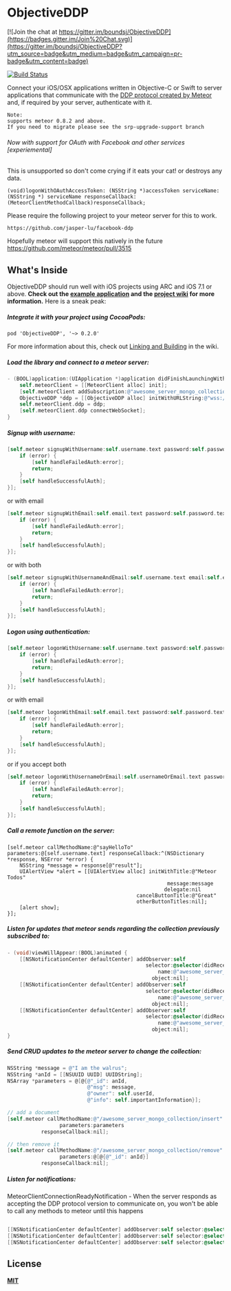 ObjectiveDDP
============

[![Join the chat at https://gitter.im/boundsj/ObjectiveDDP](https://badges.gitter.im/Join%20Chat.svg)](https://gitter.im/boundsj/ObjectiveDDP?utm_source=badge&utm_medium=badge&utm_campaign=pr-badge&utm_content=badge)

[![Build Status](https://travis-ci.org/boundsj/ObjectiveDDP.png)](https://travis-ci.org/boundsj/ObjectiveDDP)

Connect your iOS/OSX applications written in Objective-C or Swift to server applications that communicate with the [DDP protocol created by Meteor](https://github.com/meteor/meteor/blob/devel/packages/ddp/DDP.md) and, if required by your server, authenticate with it.

```
Note:
supports meteor 0.8.2 and above.
If you need to migrate please see the srp-upgrade-support branch
```

###### Now with support for OAuth with Facebook and other services [experiemental]

This is unsupported so don't come crying if it eats your cat! or destroys any data.

```
(void)logonWithOAuthAccessToken: (NSString *)accessToken serviceName: (NSString *) serviceName responseCallback: (MeteorClientMethodCallback)responseCallback;
```

Please require the following project to your meteor server for this to work.
```
https://github.com/jasper-lu/facebook-ddp
```

Hopefully meteor will support this natively in the future https://github.com/meteor/meteor/pull/3515



What's Inside
-------------

ObjectiveDDP should run well with iOS projects using ARC and iOS 7.1 or above. __**Check out the [example application](https://github.com/boundsj/ObjectiveDDP/wiki/Example-Application) and the [project wiki](https://github.com/boundsj/ObjectiveDDP/wiki) for more information.**__ Here is a sneak peak:

##### Integrate it with your project using CocoaPods:

```
pod 'ObjectiveDDP', '~> 0.2.0'
```
For more information about this, check out [Linking and Building](https://github.com/boundsj/ObjectiveDDP/wiki/Linking-and-using-ObjectiveDDP) in the wiki.

##### Load the library and connect to a meteor server:

```objective-c
- (BOOL)application:(UIApplication *)application didFinishLaunchingWithOptions:(NSDictionary *)launchOptions {
    self.meteorClient = [[MeteorClient alloc] init];
    [self.meteorClient addSubscription:@"awesome_server_mongo_collection"];
    ObjectiveDDP *ddp = [[ObjectiveDDP alloc] initWithURLString:@"wss://awesomeapp.meteor.com/websocket" delegate:self.meteorClient];
    self.meteorClient.ddp = ddp;
    [self.meteorClient.ddp connectWebSocket];
}
```

##### Signup with username:

```objective-c
[self.meteor signupWithUsername:self.username.text password:self.password.text fullname:self.fullname responseCallback:^(NSDictionary *response, NSError *error) {
    if (error) {
        [self handleFailedAuth:error];
        return;
    }
    [self handleSuccessfulAuth];
}];
```
or with email

```objective-c
[self.meteor signupWithEmail:self.email.text password:self.password.text fullname:self.fullname.text responseCallback:^(NSDictionary *response, NSError *error) {
    if (error) {
        [self handleFailedAuth:error];
        return;
    }
    [self handleSuccessfulAuth];
}];
```
or with both

```objective-c
[self.meteor signupWithUsernameAndEmail:self.username.text email:self.email.text password:self.password.text fullname:self.fullname.text responseCallback:^(NSDictionary *response, NSError *error) {
    if (error) {
        [self handleFailedAuth:error];
        return;
    }
    [self handleSuccessfulAuth];
}];
```


##### Logon using authentication:

```objective-c
[self.meteor logonWithUsername:self.username.text password:self.password.text responseCallback:^(NSDictionary *response, NSError *error) {
    if (error) {
        [self handleFailedAuth:error];
        return;
    }
    [self handleSuccessfulAuth];
}];
```
or with email

```objective-c
[self.meteor logonWithEmail:self.email.text password:self.password.text responseCallback:^(NSDictionary *response, NSError *error) {
    if (error) {
        [self handleFailedAuth:error];
        return;
    }
    [self handleSuccessfulAuth];
}];
```
or if you accept both

```objective-c
[self.meteor logonWithUsernameOrEmail:self.usernameOrEmail.text password:self.password.text responseCallback:^(NSDictionary *response, NSError *error) {
    if (error) {
        [self handleFailedAuth:error];
        return;
    }
    [self handleSuccessfulAuth];
}];
```

##### Call a remote function on the server:

```objecctive-c
[self.meteor callMethodName:@"sayHelloTo" parameters:@[self.username.text] responseCallback:^(NSDictionary *response, NSError *error) {
    NSString *message = response[@"result"];
    UIAlertView *alert = [[UIAlertView alloc] initWithTitle:@"Meteor Todos"
                                                    message:message
                                                   delegate:nil
                                          cancelButtonTitle:@"Great"
                                          otherButtonTitles:nil];
    [alert show];
}];
```

##### Listen for updates that meteor sends regarding the collection previously subscribed to:

```objective-c
- (void)viewWillAppear:(BOOL)animated {
    [[NSNotificationCenter defaultCenter] addObserver:self
                                             selector:@selector(didReceiveAddedUpdate:)
                                                 name:@"awesome_server_mongo_collection_added"
                                               object:nil];
    [[NSNotificationCenter defaultCenter] addObserver:self
                                             selector:@selector(didReceiveRemovedUpdate:)
                                                 name:@"awesome_server_mongo_collection_removed"
                                               object:nil];
    [[NSNotificationCenter defaultCenter] addObserver:self
                                             selector:@selector(didReceiveChangeUpdate:)
                                                 name:@"awesome_server_mongo_collection_changed"
                                               object:nil];
}
```

##### Send CRUD updates to the meteor server to change the collection:

```objective-c
NSString *message = @"I am the walrus";
NSString *anId = [[NSUUID UUID] UUIDString];
NSArray *parameters = @[@{@"_id": anId,
                          @"msg": message,
                          @"owner": self.userId,
                          @"info": self.importantInformation}];

// add a document
[self.meteor callMethodName:@"/awesome_server_mongo_collection/insert"
                 parameters:parameters
           responseCallback:nil];

// then remove it
[self.meteor callMethodName:@"/awesome_server_mongo_collection/remove"
                 parameters:@[@{@"_id": anId}]
           responseCallback:nil];
```

##### Listen for notifications:

MeteorClientConnectionReadyNotification - When the server responds as accepting the DDP protocol version to communicate on, you won't be able to call any methods to meteor until this happens

```objective-c

[[NSNotificationCenter defaultCenter] addObserver:self selector:@selector(reportConnection) name:MeteorClientDidConnectNotification object:nil];
[[NSNotificationCenter defaultCenter] addObserver:self selector:@selector(reportConnectionReady) name:MeteorClientConnectionReadyNotification object:nil];
[[NSNotificationCenter defaultCenter] addObserver:self selector:@selector(reportDisconnection) name:MeteorClientDidDisconnectNotification object:nil];

```


License
--------------
**[MIT]**

[MIT]: http://opensource.org/licenses/MIT
